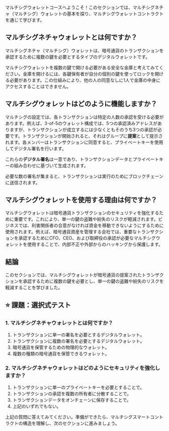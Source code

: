 マルチシグウォレットコースへようこそ！このセクションでは、マルチシグネチャ（マルチシグ）ウォレットの基本を探り、マルチシグウォレットコントラクトを通じて学びます。

## マルチシグネチャウォレットとは何ですか？
マルチシグネチャ（マルチシグ）ウォレットは、暗号通貨のトランザクションを承認するために複数の鍵を必要とするタイプのデジタルウォレットです。

マルチシグウォレットを複数の鍵で開ける必要がある安全な金庫と考えてみてください。金庫を開けるには、各鍵保有者が自分の個別の鍵を使ってロックを開ける必要があります。この仕組みにより、他の人の同意なしに1人で金庫の中身にアクセスすることはできません。

## マルチシグウォレットはどのように機能しますか？
マルチシグの設定では、各トランザクションは特定の人数の承認を受ける必要があります。例えば、3-of-5のウォレット構成では、5つの承認済みアドレスがありますが、トランザクションが成立するには少なくともそのうち3つの承認が必要です。トランザクションが開始されると、それはグループに**提案**として提示されます。各メンバーはトランザクションに同意すると、プライベートキーを使用してデジタル署名を行います。

これらの**デジタル署名**は一意であり、トランザクションデータとプライベートキーの組み合わせに基づいて生成されます。

必要な数の署名が集まると、トランザクションは実行のためにブロックチェーンに送信されます。

## マルチシグウォレットを使用する理由は何ですか？
マルチシグウォレットは暗号通貨トランザクションのセキュリティを強化するために重要です。これにより、単一の鍵の盗難や紛失のリスクが軽減されます。ビジネスでは、利害関係者の合意がなければ資金を移動できないようにするために使用されます。例えば、暗号通貨資産を管理する会社では、重要なトランザクションを承認するためにCFO、CEO、および取締役の承認が必要なマルチシグウォレットを使用することで、内部不正や外部からのハッキングから保護します。

## 結論
このセクションでは、マルチシグウォレットが暗号通貨の提案されたトランザクションを承認するために複数の鍵を必要とし、単一の鍵の盗難や紛失のリスクを軽減することを学びました。

## ⭐️ 課題：選択式テスト

### 1. マルチシグネチャウォレットとは何ですか？
1. トランザクションに単一の署名を必要とするデジタルウォレット。
2. トランザクションに複数の署名を必要とするデジタルウォレット。
3. 暗号通貨を保管するための物理的なウォレット。
4. 複数の種類の暗号通貨を保管できるウォレット。

### 2. マルチシグネチャウォレットはどのようにセキュリティを強化しますか？

1. トランザクションに単一のプライベートキーを必要とすることで。
2. トランザクションの承認を複数の所有者に分散することで。
3. トランザクションデータをオンチェーンに保存することで。
4. 上記のいずれでもない。

上記の質問に答えてみてください。準備ができたら、マルチシグスマートコントラクトの構造を理解し、次のセクションに進みましょう。

